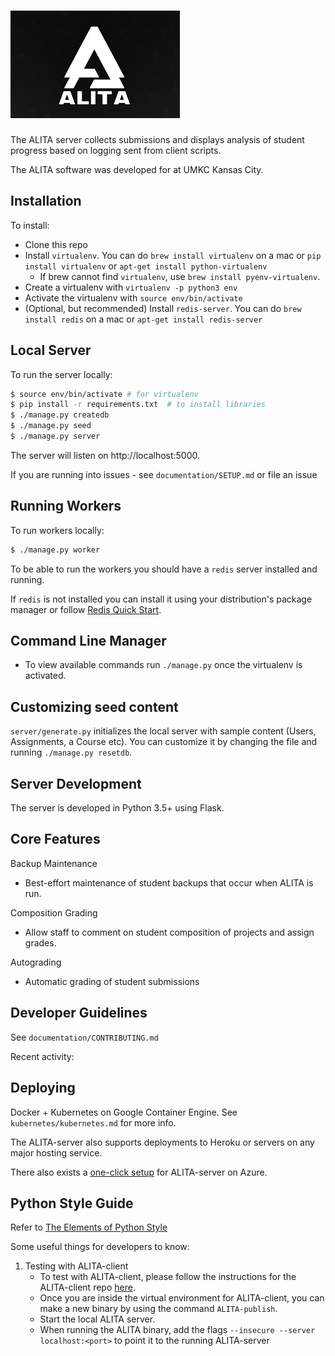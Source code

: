 [![Logo](https://github.com/srichakradhar/ALITA/blob/master/server/static/img/logo.png)](#)
=====

The ALITA server collects submissions and displays analysis of student progress
based on logging sent from client scripts.


The ALITA software was developed for at UMKC Kansas City.


Installation
-------------

To install:
* Clone this repo
* Install `virtualenv`. You can do `brew install virtualenv` on a mac or `pip install virtualenv` or `apt-get install python-virtualenv`
  - If brew cannot find `virtualenv`, use `brew install pyenv-virtualenv`.
* Create a virtualenv with `virtualenv -p python3 env`
* Activate the virtualenv with `source env/bin/activate`
* (Optional, but recommended) Install `redis-server`. You can do `brew install redis` on a mac or `apt-get install redis-server`

Local Server
------------
To run the server locally:

```bash
$ source env/bin/activate # for virtualenv
$ pip install -r requirements.txt  # to install libraries
$ ./manage.py createdb
$ ./manage.py seed
$ ./manage.py server
```

The server will listen on http://localhost:5000.

If you are running into issues - see `documentation/SETUP.md` or file an issue

Running Workers
---------------
To run workers locally:

```bash
$ ./manage.py worker
```

To be able to run the workers you should have a `redis` server installed and running.

If `redis` is not installed you can install it using your distribution's package
manager or follow [Redis Quick Start](https://redis.io/topics/quickstart).

Command Line Manager
------------------------
* To view available commands run `./manage.py` once the virtualenv is activated.

Customizing seed content
-------------------
`server/generate.py` initializes the local server with sample content (Users, Assignments, a Course etc). You can customize it by changing the file and running `./manage.py resetdb`.

Server Development
------------------
The server is developed in Python 3.5+ using Flask.

Core Features
-------------

Backup Maintenance
- Best-effort maintenance of student backups that occur when ALITA is run.

Composition Grading
- Allow staff to comment on student composition of projects and assign grades.

Autograding
- Automatic grading of student submissions

Developer Guidelines
--------------------
See `documentation/CONTRIBUTING.md`

Recent activity:

Deploying
---------
Docker + Kubernetes on Google Container Engine. See `kubernetes/kubernetes.md` for more info.

The ALITA-server also supports deployments to Heroku or servers on any major hosting service.

There also exists a [one-click setup](./azure/paas/README.md) for ALITA-server on Azure.

Python Style Guide
-------------------
Refer to [The Elements of Python Style](https://github.com/amontalenti/elements-of-python-style)

Some useful things for developers to know:

1. Testing with ALITA-client
   - To test with ALITA-client, please follow the instructions for the ALITA-client repo [here](https://github.com/okpy/ALITA-client).
   - Once you are inside the virtual environment for ALITA-client, you can make a new binary by using the command `ALITA-publish`.
   - Start the local ALITA server.
   - When running the ALITA binary, add the flags `--insecure --server localhost:<port>` to point it to the running ALITA-server
